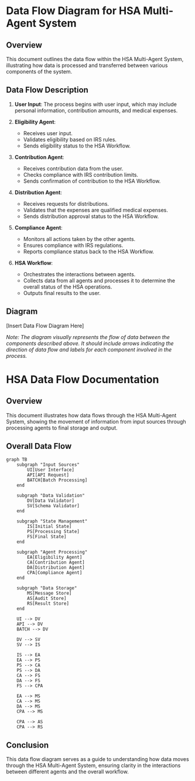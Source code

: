 # Data Flow Diagram for HSA Multi-Agent System

## Overview
This document outlines the data flow within the HSA Multi-Agent System, illustrating how data is processed and transferred between various components of the system.

## Data Flow Description
1. **User Input**: The process begins with user input, which may include personal information, contribution amounts, and medical expenses.

2. **Eligibility Agent**: 
   - Receives user input.
   - Validates eligibility based on IRS rules.
   - Sends eligibility status to the HSA Workflow.

3. **Contribution Agent**: 
   - Receives contribution data from the user.
   - Checks compliance with IRS contribution limits.
   - Sends confirmation of contribution to the HSA Workflow.

4. **Distribution Agent**: 
   - Receives requests for distributions.
   - Validates that the expenses are qualified medical expenses.
   - Sends distribution approval status to the HSA Workflow.

5. **Compliance Agent**: 
   - Monitors all actions taken by the other agents.
   - Ensures compliance with IRS regulations.
   - Reports compliance status back to the HSA Workflow.

6. **HSA Workflow**: 
   - Orchestrates the interactions between agents.
   - Collects data from all agents and processes it to determine the overall status of the HSA operations.
   - Outputs final results to the user.

## Diagram
[Insert Data Flow Diagram Here]

*Note: The diagram visually represents the flow of data between the components described above. It should include arrows indicating the direction of data flow and labels for each component involved in the process.* 

# HSA Data Flow Documentation

## Overview
This document illustrates how data flows through the HSA Multi-Agent System, showing the movement of information from input sources through processing agents to final storage and output.

## Overall Data Flow

```mermaid
graph TB
    subgraph "Input Sources"
        UI[User Interface]
        API[API Request]
        BATCH[Batch Processing]
    end
    
    subgraph "Data Validation"
        DV[Data Validator]
        SV[Schema Validator]
    end
    
    subgraph "State Management"
        IS[Initial State]
        PS[Processing State]
        FS[Final State]
    end
    
    subgraph "Agent Processing"
        EA[Eligibility Agent]
        CA[Contribution Agent]
        DA[Distribution Agent]
        CPA[Compliance Agent]
    end
    
    subgraph "Data Storage"
        MS[Message Store]
        AS[Audit Store]
        RS[Result Store]
    end
    
    UI --> DV
    API --> DV
    BATCH --> DV
    
    DV --> SV
    SV --> IS
    
    IS --> EA
    EA --> PS
    PS --> CA
    PS --> DA
    CA --> FS
    DA --> FS
    FS --> CPA
    
    EA --> MS
    CA --> MS
    DA --> MS
    CPA --> MS
    
    CPA --> AS
    CPA --> RS
```

## Conclusion
This data flow diagram serves as a guide to understanding how data moves through the HSA Multi-Agent System, ensuring clarity in the interactions between different agents and the overall workflow.